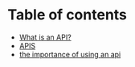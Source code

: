 # Table of contents

* [What is an API?](README.md)
* [APIS](apis.md)
* [the importance of using an api](the-importance-of-using-an-api.md)
